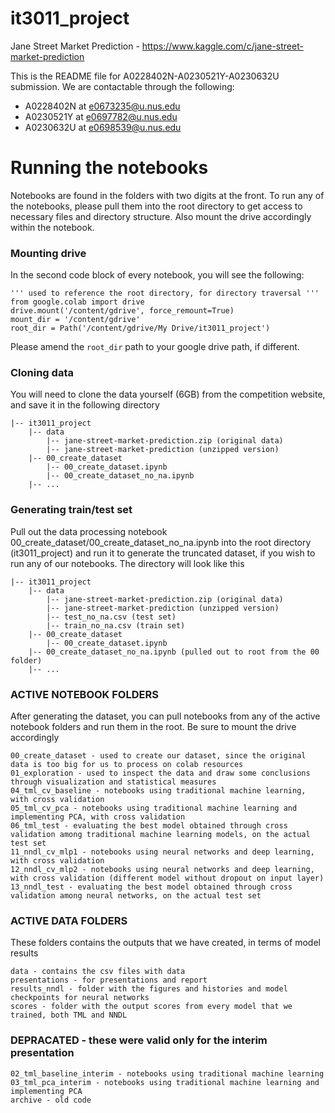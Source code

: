 # it3011_project

Jane Street Market Prediction - https://www.kaggle.com/c/jane-street-market-prediction

This is the README file for A0228402N-A0230521Y-A0230632U submission.
We are contactable through the following:

- A0228402N at e0673235@u.nus.edu
- A0230521Y at e0697782@u.nus.edu
- A0230632U at e0698539@u.nus.edu

# Running the notebooks

Notebooks are found in the folders with two digits at the front. To run any of the notebooks, please pull them into the root directory to get access to necessary files and directory structure. Also mount the drive accordingly within the notebook.

### Mounting drive

In the second code block of every notebook, you will see the following:

    ''' used to reference the root directory, for directory traversal '''
    from google.colab import drive
    drive.mount('/content/gdrive', force_remount=True)
    mount_dir = '/content/gdrive'
    root_dir = Path('/content/gdrive/My Drive/it3011_project')

Please amend the `root_dir` path to your google drive path, if different.

### Cloning data

You will need to clone the data yourself (6GB) from the competition website, and save it in the following directory

    |-- it3011_project
        |-- data
            |-- jane-street-market-prediction.zip (original data)
            |-- jane-street-market-prediction (unzipped version)
        |-- 00_create_dataset
            |-- 00_create_dataset.ipynb
            |-- 00_create_dataset_no_na.ipynb
        |-- ...

### Generating train/test set

Pull out the data processing notebook 00_create_dataset/00_create_dataset_no_na.ipynb into the root directory (it3011_project) and run it to generate the truncated dataset, if you wish to run any of our notebooks. The directory will look like this

    |-- it3011_project
        |-- data
            |-- jane-street-market-prediction.zip (original data)
            |-- jane-street-market-prediction (unzipped version)
            |-- test_no_na.csv (test set)
            |-- train_no_na.csv (train set)
        |-- 00_create_dataset
            |-- 00_create_dataset.ipynb
        |-- 00_create_dataset_no_na.ipynb (pulled out to root from the 00 folder)
        |-- ...

### ACTIVE NOTEBOOK FOLDERS

After generating the dataset, you can pull notebooks from any of the active notebook folders and run them in the root. Be sure to mount the drive accordingly

    00_create_dataset - used to create our dataset, since the original data is too big for us to process on colab resources
    01_exploration - used to inspect the data and draw some conclusions through visualization and statistical measures
    04_tml_cv_baseline - notebooks using traditional machine learning, with cross validation
    05_tml_cv_pca - notebooks using traditional machine learning and implementing PCA, with cross validation
    06_tml_test - evaluating the best model obtained through cross validation among traditional machine learning models, on the actual test set
    11_nndl_cv_mlp1 - notebooks using neural networks and deep learning, with cross validation
    12_nndl_cv_mlp2 - notebooks using neural networks and deep learning, with cross validation (different model without dropout on input layer)
    13_nndl_test - evaluating the best model obtained through cross validation among neural networks, on the actual test set

### ACTIVE DATA FOLDERS

These folders contains the outputs that we have created, in terms of model results

    data - contains the csv files with data
    presentations - for presentations and report
    results_nndl - folder with the figures and histories and model checkpoints for neural networks
    scores - folder with the output scores from every model that we trained, both TML and NNDL

### DEPRACATED - these were valid only for the interim presentation

    02_tml_baseline_interim - notebooks using traditional machine learning
    03_tml_pca_interim - notebooks using traditional machine learning and implementing PCA
    archive - old code
